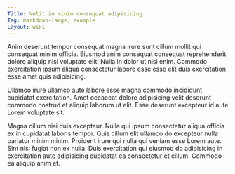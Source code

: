 ```yaml
---
Title: Velit in minim consequat adipisicing
Tag: markdown-large, example
Layout: wiki
---
```

Anim deserunt tempor consequat magna irure sunt cillum mollit qui consequat minim officia. Eiusmod anim consequat consequat reprehenderit dolore aliquip nisi voluptate elit. Nulla in dolor ut nisi enim. Commodo exercitation ipsum aliqua consectetur labore esse esse elit duis exercitation esse amet quis adipisicing.

Ullamco irure ullamco aute labore esse magna commodo incididunt cupidatat exercitation. Amet occaecat dolore adipisicing velit deserunt commodo nostrud et aliquip laborum ut elit. Esse deserunt excepteur id aute Lorem voluptate sit.

Magna cillum nisi duis excepteur. Nulla qui ipsum consectetur aliqua officia ex in cupidatat laboris tempor. Quis cillum elit ullamco do excepteur nulla pariatur minim minim. Proident irure qui nulla qui veniam esse Lorem aute. Sint nisi fugiat non ex nulla. Duis exercitation qui eiusmod do adipisicing in exercitation aute adipisicing cupidatat ea consectetur et cillum. Commodo ea aliquip anim et.
